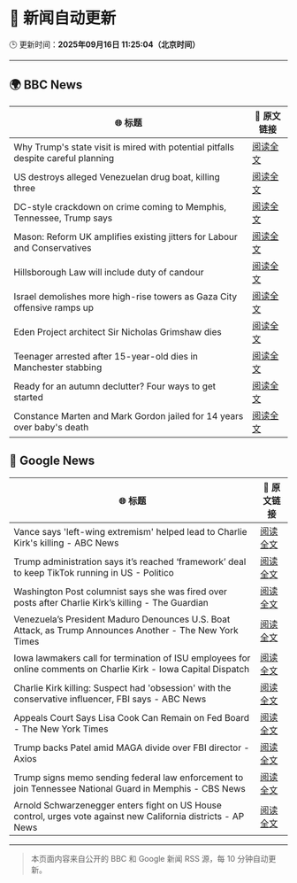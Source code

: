 # 🧠 新闻自动更新

🕒 更新时间：**2025年09月16日 11:25:04（北京时间）**

---

## 🌍 BBC News

| 🌐 标题 | 🔗 原文链接 |
|--------|-------------|
| Why Trump's state visit is mired with potential pitfalls despite careful planning | [阅读全文](https://www.bbc.com/news/articles/c4gw25w9841o?at_medium=RSS&at_campaign=rss) |
| US destroys alleged Venezuelan drug boat, killing three | [阅读全文](https://www.bbc.com/news/articles/cx2jel4gyezo?at_medium=RSS&at_campaign=rss) |
| DC-style crackdown on crime coming to Memphis, Tennessee, Trump says | [阅读全文](https://www.bbc.com/news/articles/c9dxqe3xnv0o?at_medium=RSS&at_campaign=rss) |
| Mason: Reform UK amplifies existing jitters for Labour and Conservatives | [阅读全文](https://www.bbc.com/news/articles/cj4y2ejlpdjo?at_medium=RSS&at_campaign=rss) |
| Hillsborough Law will include duty of candour | [阅读全文](https://www.bbc.com/news/articles/czrpvrrrmj2o?at_medium=RSS&at_campaign=rss) |
| Israel demolishes more high-rise towers as Gaza City offensive ramps up | [阅读全文](https://www.bbc.com/news/videos/cr5q8mj6nrvo?at_medium=RSS&at_campaign=rss) |
| Eden Project architect Sir Nicholas Grimshaw dies | [阅读全文](https://www.bbc.com/news/articles/cj079z4lgn4o?at_medium=RSS&at_campaign=rss) |
| Teenager arrested after 15-year-old dies in Manchester stabbing | [阅读全文](https://www.bbc.com/news/articles/ce3y9v8e7eqo?at_medium=RSS&at_campaign=rss) |
| Ready for an autumn declutter? Four ways to get started | [阅读全文](https://www.bbc.com/news/articles/ckgen8pkgjjo?at_medium=RSS&at_campaign=rss) |
| Constance Marten and Mark Gordon jailed for 14 years over baby's death | [阅读全文](https://www.bbc.com/news/articles/c931yq8lz19o?at_medium=RSS&at_campaign=rss) |

## 📰 Google News

| 🌐 标题 | 🔗 原文链接 |
|--------|-------------|
| Vance says 'left-wing extremism' helped lead to Charlie Kirk's killing - ABC News | [阅读全文](https://news.google.com/rss/articles/CBMipAFBVV95cUxNTHMtZUVmc25TdWtYaFZwaTk4UmM4NTVueXZzN3lWMFJ0VUVydFpFWDdoeDFpejZCaGxhbW54RnpuNHFoSHotaEFZT1h5eUNDTldPT29CYlBndlR2QU1IX2g2WXF0ZHJWTVVPbjY1aDhXendrc2VxZkxfdVBmSkNNcTBLVEpSNHFqeldlbG14dFoyRjhIVmx0bjhvZGdjeWFpM242b9IBqgFBVV95cUxQVk9IN1BMaUE3RHZQV2ZJMzZURVBrU1ZjN2dpM25MQkgzMkJYeU5VMjlKM0F4OWoxcElmTWIzeTZtbTZnQlVpUXpxTjJzNWozV19MNkJncGMydW45R0hWTUZsd09BOXM2VTRwLXcxQ1V1eVRUUC1LcE5VekxySnU5aXB3b2I3RDhSVTZEbUFIck1nNjlMOFFlV2JleWM3bjNYNWhrQnN5NWJBdw?oc=5) |
| Trump administration says it’s reached ‘framework’ deal to keep TikTok running in US - Politico | [阅读全文](https://news.google.com/rss/articles/CBMifkFVX3lxTFBLTF9MTU85Tm1ZalVZRGpua1JHcTBIS1BTNFFXUnN0bWVwa20xdDBEVFBmSldNVy0zcVczSTc3UlVHandmNmxpSWlGOTIzV2Vla2FKSUlqRXpTWWNOUHcyUUFYWjNYRm5leHVUMnNRczA0bVJPaVhyQ0dOOXppZw?oc=5) |
| Washington Post columnist says she was fired over posts after Charlie Kirk’s killing - The Guardian | [阅读全文](https://news.google.com/rss/articles/CBMimAFBVV95cUxQLWZwX3d3VXM5ZFVvY0ZXRTRINjlFYmZNQVNqbkFwUng5b2ZkZDVpUkVtdHNtNEdaUnVKRDAxZHpDNmVSWnZtdTA1UHFpUDJVX0UzNlcxeHlZUXRrVFRXWkZqa0hIcGNMTGp3LUI1V2xxVi02SkFvVk8wbGJ6LXRZbzN1MG9lTTNDcDljR096UENpX1dXdDZ0cQ?oc=5) |
| Venezuela’s President Maduro Denounces U.S. Boat Attack, as Trump Announces Another - The New York Times | [阅读全文](https://news.google.com/rss/articles/CBMilAFBVV95cUxPbldvMlRpaEhBckdTaDdxSVktRDFucVdYekFaZGhoUmw0MzdPbkRITi1mNXluV2NKZjB6QmFJWkpmbUdsTGtSLVdxWDZ2My1xeUdTR19zWGdTM0E3Uko1Wi10QjZGVU1QMW95T2dNci0walUxQkg5V2RQUmVib0g5UjRYZndza2ktSUU3czhoUkw1UHBP?oc=5) |
| Iowa lawmakers call for termination of ISU employees for online comments on Charlie Kirk - Iowa Capital Dispatch | [阅读全文](https://news.google.com/rss/articles/CBMizAFBVV95cUxQVE1WVEp5S2ExOU9EeURiZW5TR1NTblNNMFM0UkZFQUctZ2RsYlByc0Z5aHhWS2ZLb29ER3Zmd2s4VE9YaktjeGRYZU5QOF8zdXJNYTZabUEzRDdOT2Vjc1laWGYzTTM0Ry1lbGk3eWRsSVdQSTh1V1JNRDRqbkRsNjNfMzRieFcyM0hGc1VnUE1qa2tyWWpKSUhrVURRMEQtX0Q5S295ekt2OVR5MVVMOGVyMmNIMVFuMWQtTE1rMWxQSUwtZi0yQ05wMWI?oc=5) |
| Charlie Kirk killing: Suspect had 'obsession' with the conservative influencer, FBI says - ABC News | [阅读全文](https://news.google.com/rss/articles/CBMiowFBVV95cUxQZUJQcWNNRHNHVDAyVjJUc3ZQeVQxa2NXbHE0TTVVM1p3UERFREI1S25zUGpsM1RWZEtMdUFLbHA1WGZSRjBMbkUxOWZpcW1YZ0pUT1NCSmVpRHVFUGVxYmhaak1ZUm93ZVFzSHRpYUlQVWF4bFVWR2VlclNzT0pXMGxGYlYxNzR1TVBzNDhBMnZheVh1UVFLZVBqSjBEZWpJQklj0gGoAUFVX3lxTE53SDF0bkROVjVXbzZXXzFOckplVXEwSWJGdnRQN2stdVBPYWg1LVR6RXV4YzZuajI3aHlTVkVEazFIMHMyYzhNQld0WW45TzJCb29VM0ZZeUdfRXFuWVZoOEFvVXdmRWhuTThXU09tZUVseV8yT2xXYTRzWmZvTUJaM01EcUFhcFZBYnBZMlNNQmFSM3I5bFRoM2taU1dXbDF0YjFYWUphXw?oc=5) |
| Appeals Court Says Lisa Cook Can Remain on Fed Board - The New York Times | [阅读全文](https://news.google.com/rss/articles/CBMikgFBVV95cUxPZy0tYVM0V01za1ROc2pmMWd3Y1FJVG14clBBZFJmRTQxdDRwX2V3REEyd3ZNb3JLTTFjdUpkLXpJYWdkc1JIWVFOOVZFWXUxdXFpQVVHVF9Gc2tBZzBVaUVvMGt5MkNrR2tjWlQ2Vi00ZE84MlhEaTRzQnoxcHl3X0pfVDRHWm9FVFVnTXBpXzhDdw?oc=5) |
| Trump backs Patel amid MAGA divide over FBI director - Axios | [阅读全文](https://news.google.com/rss/articles/CBMihwFBVV95cUxOLUdRU0xhQm54bUtkeVZrM01pRWZVM2syaHpvb0JkRXBJMDlBTm5DcE9QODU5UlB6eU1Rb2x1ai1Tdnc3WTAzQ2xZcjdKWklkWDhIYjZ4T3NlQ3pIV0lJOF9lS3ZxRENKdk0tZDJQVmVEblJfRzk0MEtqUGU2MEVLU00zY1ZzMVk?oc=5) |
| Trump signs memo sending federal law enforcement to join Tennessee National Guard in Memphis - CBS News | [阅读全文](https://news.google.com/rss/articles/CBMiggFBVV95cUxOOU1kV0pzXzhWMUp6SWZTRzMybkN6TUo2RV84TDJoT1paRHZZRFpnZWVUR0szNGZfdEhkWVFMeVZhU210ck9jX2MzTWpkOGxnQ3AtU2UxVmRpcGhHUW5VS1lkMkxOS0tYOXotZTZiWnFxTWNSY2tvZEt1YUVjcFlhZEpR0gGHAUFVX3lxTE9pUy1SQ3lXZ1JNMERZVjQ2WVRZemNRNDA3aEF4MnJ0QnBhYzJaanpkbVR3ajFDM25fQWIwajVGVEFIXzI2WUpzam9hbjB4NXJOTDlibmJnVFJGemxneWJfWFowYl8xX3l5QTk1WUc4RnJRVnpmVjlsS1EzSGtnZ1YyS0thR3pNVQ?oc=5) |
| Arnold Schwarzenegger enters fight on US House control, urges vote against new California districts - AP News | [阅读全文](https://news.google.com/rss/articles/CBMiugFBVV95cUxQeHlwSFpfdmEwUlNNQ1pQTVJFbjZXMl9Dc3piODJjaDJDNUNtdmR3Wlhrei1QNjgtTXJIUTR3Y0U0My03cndpamhHLWxxYUgxMGUybnZfYUhYMEVrci1CZWt1aVlQMVA0QXh4RHZzaHZuQ0xhal9ha19rQXRGcE1SeGVlWlItMkhZaFpYa1MzWGw0d2NkQXRBZ2Jrb0FqdldIMHUwX2dBbk1JWm15eU1ONW8wemx0TURaMGc?oc=5) |

---
> 本页面内容来自公开的 BBC 和 Google 新闻 RSS 源，每 10 分钟自动更新。